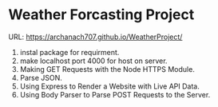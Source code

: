 # Weather Forcasting Project

URL: https://archanach707.github.io/WeatherProject/

1. instal package for requirment.
2. make localhost port 4000 for host on server.
3. Making GET Requests with the Node HTTPS Module.
4. Parse JSON.
5. Using Express to Render a Website with Live API Data.
6. Using Body Parser to Parse POST Requests to the Server.

